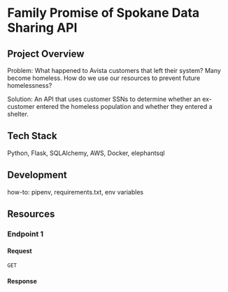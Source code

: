 # Family Promise of Spokane Data Sharing API

## Project Overview
Problem: What happened to Avista customers that left their system? Many become homeless. How do we use our resources to prevent future homelessness?

Solution: An API that uses customer SSNs to determine whether an ex-customer entered the homeless population and whether they entered a shelter.

## Tech Stack

Python, Flask, SQLAlchemy, AWS, Docker, elephantsql

## Development

how-to: pipenv, requirements.txt, env variables

## Resources

### Endpoint 1

#### Request

    GET 

#### Response
```json

```
